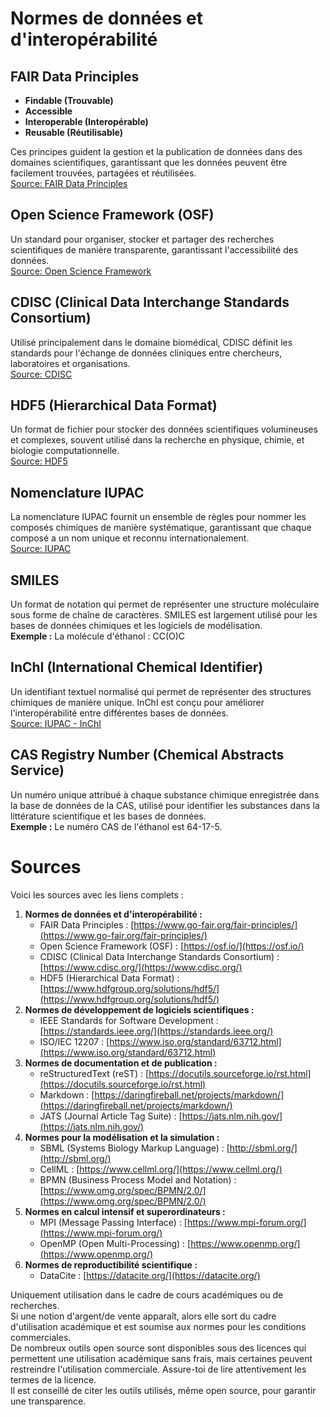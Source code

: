 # Normes de données et d'interopérabilité

## FAIR Data Principles
- **Findable (Trouvable)**
- **Accessible**
- **Interoperable (Interopérable)**
- **Reusable (Réutilisable)**

Ces principes guident la gestion et la publication de données dans des domaines scientifiques, garantissant que les données peuvent être facilement trouvées, partagées et réutilisées.  
[Source: FAIR Data Principles](https://www.go-fair.org/fair-principles/)

## Open Science Framework (OSF)
Un standard pour organiser, stocker et partager des recherches scientifiques de manière transparente, garantissant l'accessibilité des données.  
[Source: Open Science Framework](https://osf.io/)

## CDISC (Clinical Data Interchange Standards Consortium)
Utilisé principalement dans le domaine biomédical, CDISC définit les standards pour l'échange de données cliniques entre chercheurs, laboratoires et organisations.  
[Source: CDISC](https://www.cdisc.org/)

## HDF5 (Hierarchical Data Format)
Un format de fichier pour stocker des données scientifiques volumineuses et complexes, souvent utilisé dans la recherche en physique, chimie, et biologie computationnelle.  
[Source: HDF5](https://www.hdfgroup.org/solutions/hdf5/)

## Nomenclature IUPAC
La nomenclature IUPAC fournit un ensemble de règles pour nommer les composés chimiques de manière systématique, garantissant que chaque composé a un nom unique et reconnu internationalement.  
[Source: IUPAC](https://iupac.org/)

## SMILES
Un format de notation qui permet de représenter une structure moléculaire sous forme de chaîne de caractères. SMILES est largement utilisé pour les bases de données chimiques et les logiciels de modélisation.  
**Exemple :** La molécule d'éthanol : CC(O)C

## InChI (International Chemical Identifier)
Un identifiant textuel normalisé qui permet de représenter des structures chimiques de manière unique. InChI est conçu pour améliorer l'interopérabilité entre différentes bases de données.  
[Source: IUPAC - InChI](https://iupac.org/who-we-are/)

## CAS Registry Number (Chemical Abstracts Service)
Un numéro unique attribué à chaque substance chimique enregistrée dans la base de données de la CAS, utilisé pour identifier les substances dans la littérature scientifique et les bases de données.  
**Exemple :** Le numéro CAS de l'éthanol est 64-17-5.

# Sources
Voici les sources avec les liens complets :
1. **Normes de données et d'interopérabilité :**
   - FAIR Data Principles : [https://www.go-fair.org/fair-principles/](https://www.go-fair.org/fair-principles/)
   - Open Science Framework (OSF) : [https://osf.io/](https://osf.io/)
   - CDISC (Clinical Data Interchange Standards Consortium) : [https://www.cdisc.org/](https://www.cdisc.org/)
   - HDF5 (Hierarchical Data Format) : [https://www.hdfgroup.org/solutions/hdf5/](https://www.hdfgroup.org/solutions/hdf5/)
2. **Normes de développement de logiciels scientifiques :**
   - IEEE Standards for Software Development : [https://standards.ieee.org/](https://standards.ieee.org/)
   - ISO/IEC 12207 : [https://www.iso.org/standard/63712.html](https://www.iso.org/standard/63712.html)
3. **Normes de documentation et de publication :**
   - reStructuredText (reST) : [https://docutils.sourceforge.io/rst.html](https://docutils.sourceforge.io/rst.html)
   - Markdown : [https://daringfireball.net/projects/markdown/](https://daringfireball.net/projects/markdown/)
   - JATS (Journal Article Tag Suite) : [https://jats.nlm.nih.gov/](https://jats.nlm.nih.gov/)
4. **Normes pour la modélisation et la simulation :**
   - SBML (Systems Biology Markup Language) : [http://sbml.org/](http://sbml.org/)
   - CellML : [https://www.cellml.org/](https://www.cellml.org/)
   - BPMN (Business Process Model and Notation) : [https://www.omg.org/spec/BPMN/2.0/](https://www.omg.org/spec/BPMN/2.0/)
5. **Normes en calcul intensif et superordinateurs :**
   - MPI (Message Passing Interface) : [https://www.mpi-forum.org/](https://www.mpi-forum.org/)
   - OpenMP (Open Multi-Processing) : [https://www.openmp.org/](https://www.openmp.org/)
6. **Normes de reproductibilité scientifique :**
   - DataCite : [https://datacite.org/](https://datacite.org/)

Uniquement utilisation dans le cadre de cours académiques ou de recherches.  
Si une notion d'argent/de vente apparaît, alors elle sort du cadre d'utilisation académique et est soumise aux normes pour les conditions commerciales.  
De nombreux outils open source sont disponibles sous des licences qui permettent une utilisation académique sans frais, mais certaines peuvent restreindre l'utilisation commerciale. Assure-toi de lire attentivement les termes de la licence.  
Il est conseillé de citer les outils utilisés, même open source, pour garantir une transparence.
